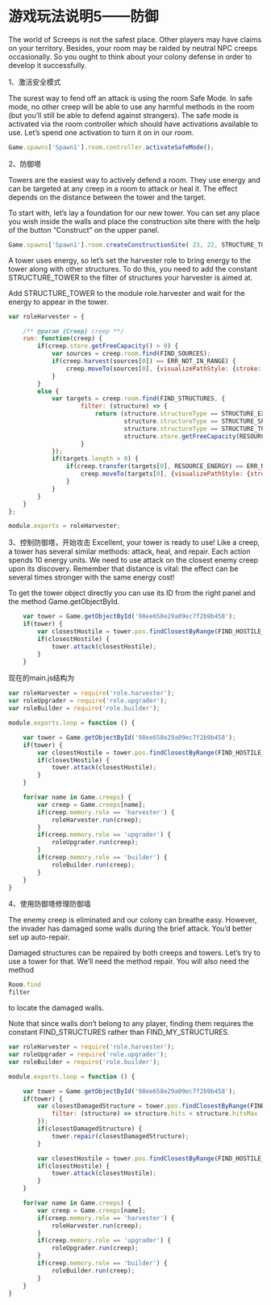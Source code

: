 # 游戏玩法说明5——防御
The world of Screeps is not the safest place. Other players may have claims on your territory. Besides, your room may be raided by neutral NPC creeps occasionally. So you ought to think about your colony defense in order to develop it successfully.

1、激活安全模式

The surest way to fend off an attack is using the room Safe Mode. In safe mode, no other creep will be able to use any harmful methods in the room (but you’ll still be able to defend against strangers).
The safe mode is activated via the room controller which should have activations available to use. Let’s spend one activation to turn it on in our room.
```js
Game.spawns['Spawn1'].room.controller.activateSafeMode();
```
2、防御塔

Towers are the easiest way to actively defend a room. They use energy and can be targeted at any creep in a room to attack or heal it. The effect depends on the distance between the tower and the target.

To start with, let’s lay a foundation for our new tower. You can set any place you wish inside the walls and place the construction site there with the help of the button “Construct” on the upper panel.
```js
Game.spawns['Spawn1'].room.createConstructionSite( 23, 22, STRUCTURE_TOWER );
```
A tower uses energy, so let’s set the harvester role to bring energy to the tower along with other structures. To do this, you need to add the constant STRUCTURE_TOWER to the filter of structures your harvester is aimed at.

Add STRUCTURE_TOWER to the module role.harvester and wait for the energy to appear in the tower.
```js
var roleHarvester = {

    /** @param {Creep} creep **/
    run: function(creep) {
	    if(creep.store.getFreeCapacity() > 0) {
            var sources = creep.room.find(FIND_SOURCES);
            if(creep.harvest(sources[0]) == ERR_NOT_IN_RANGE) {
                creep.moveTo(sources[0], {visualizePathStyle: {stroke: '#ffaa00'}});
            }
        }
        else {
            var targets = creep.room.find(FIND_STRUCTURES, {
                    filter: (structure) => {
                        return (structure.structureType == STRUCTURE_EXTENSION ||
                                structure.structureType == STRUCTURE_SPAWN ||
                                structure.structureType == STRUCTURE_TOWER) && 
                                structure.store.getFreeCapacity(RESOURCE_ENERGY) > 0;
                    }
            });
            if(targets.length > 0) {
                if(creep.transfer(targets[0], RESOURCE_ENERGY) == ERR_NOT_IN_RANGE) {
                    creep.moveTo(targets[0], {visualizePathStyle: {stroke: '#ffffff'}});
                }
            }
        }
	}
};

module.exports = roleHarvester;
```

3、控制防御塔，开始攻击
Excellent, your tower is ready to use!
Like a creep, a tower has several similar methods: attack, heal, and repair. Each action spends 10 energy units. We need to use attack on the closest enemy creep upon its discovery. Remember that distance is vital: the effect can be several times stronger with the same energy cost!

To get the tower object directly you can use its ID from the right panel and the method Game.getObjectById.
```js
    var tower = Game.getObjectById('98ee658e29a09ec7f2b9b458');
    if(tower) {
        var closestHostile = tower.pos.findClosestByRange(FIND_HOSTILE_CREEPS);
        if(closestHostile) {
            tower.attack(closestHostile);
        }
    }
```

现在的main.js结构为
```js
var roleHarvester = require('role.harvester');
var roleUpgrader = require('role.upgrader');
var roleBuilder = require('role.builder');

module.exports.loop = function () {

    var tower = Game.getObjectById('98ee658e29a09ec7f2b9b458');
    if(tower) {
        var closestHostile = tower.pos.findClosestByRange(FIND_HOSTILE_CREEPS);
        if(closestHostile) {
            tower.attack(closestHostile);
        }
    }

    for(var name in Game.creeps) {
        var creep = Game.creeps[name];
        if(creep.memory.role == 'harvester') {
            roleHarvester.run(creep);
        }
        if(creep.memory.role == 'upgrader') {
            roleUpgrader.run(creep);
        }
        if(creep.memory.role == 'builder') {
            roleBuilder.run(creep);
        }
    }
}
```
4、使用防御塔修理防御墙

The enemy creep is eliminated and our colony can breathe easy. However, the invader has damaged some walls during the brief attack. You’d better set up auto-repair.

Damaged structures can be repaired by both creeps and towers. Let’s try to use a tower for that. We’ll need the method repair. You will also need the method 
```js
Room.find
filter
```
to locate the damaged walls.

Note that since walls don’t belong to any player, finding them requires the constant FIND_STRUCTURES rather than FIND_MY_STRUCTURES.
```js
var roleHarvester = require('role.harvester');
var roleUpgrader = require('role.upgrader');
var roleBuilder = require('role.builder');

module.exports.loop = function () {

    var tower = Game.getObjectById('98ee658e29a09ec7f2b9b458');
    if(tower) {
        var closestDamagedStructure = tower.pos.findClosestByRange(FIND_STRUCTURES, {
            filter: (structure) => structure.hits < structure.hitsMax
        });
        if(closestDamagedStructure) {
            tower.repair(closestDamagedStructure);
        }

        var closestHostile = tower.pos.findClosestByRange(FIND_HOSTILE_CREEPS);
        if(closestHostile) {
            tower.attack(closestHostile);
        }
    }

    for(var name in Game.creeps) {
        var creep = Game.creeps[name];
        if(creep.memory.role == 'harvester') {
            roleHarvester.run(creep);
        }
        if(creep.memory.role == 'upgrader') {
            roleUpgrader.run(creep);
        }
        if(creep.memory.role == 'builder') {
            roleBuilder.run(creep);
        }
    }
}
```